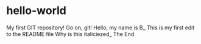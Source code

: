# hello-world
My first GIT repository!  Go on, git!
Hello, my name is B_
This is my first edit to the README file
Why is this italiciezed_
The End
